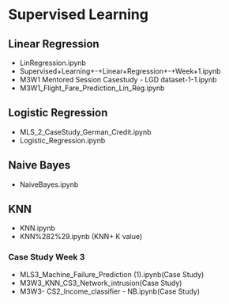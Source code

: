 # Supervised Learning
## Linear Regression
- LinRegression.ipynb
- Supervised+Learning+-+Linear+Regression+-+Week+1.ipynb
- M3W1 Mentored Session Casestudy - LGD dataset-1-1.ipynb
- M3W1_Flight_Fare_Prediction_Lin_Reg.ipynb

## Logistic Regression
- MLS_2_CaseStudy_German_Credit.ipynb
- Logistic_Regression.ipynb

## Naive Bayes
- NaiveBayes.ipynb
## KNN
- KNN.ipynb
- KNN%282%29.ipynb (KNN+ K value)
### Case Study Week 3
- MLS3_Machine_Failure_Prediction (1).ipynb(Case Study)
- M3W3_KNN_CS3_Network_intrusion(Case Study)
- M3W3- CS2_Income_classifier - NB.ipynb(Case Study)

